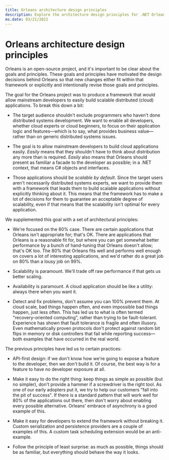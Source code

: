 ```yaml
---
title: Orleans architecture design principles
description: Explore the architecture design principles for .NET Orleans.
ms.date: 03/21/2022
---
```


# Orleans architecture design principles

Orleans is an open-source project, and it's important to be clear about the goals and principles. These goals and principles have motivated the design decisions behind Orleans so that new changes either fit within that framework or explicitly and intentionally revise those goals and principles.

The goal for the Orleans project was to produce a framework that would allow mainstream developers to easily build scalable distributed (cloud) applications. To break this down a bit:

* The target audience shouldn't exclude programmers who haven't done distributed systems development. We want to enable all developers, whether cloud experts or cloud beginners, to focus on their application logic and features&mdash;which is to say, what provides business value&mdash;rather than on generic distributed systems issues.

* The goal is to allow mainstream developers to build cloud applications easily. *Easily* means that they shouldn't have to think about distribution any more than is required. *Easily* also means that Orleans should present as familiar a facade to the developer as possible; in a .NET context, that means C# objects and interfaces.

* Those applications should be _scalable by default_. Since the target users aren't necessarily distributed systems experts, we want to provide them with a framework that leads them to build scalable applications without explicitly thinking about it. This means that the framework has to make a lot of decisions for them to guarantee an acceptable degree of scalability, even if that means that the scalability isn't optimal for every application.

We supplemented this goal with a set of architectural principles:

* We're focused on the 80% case. There are certain applications that Orleans isn't appropriate for; that's OK. There are applications that Orleans is a reasonable fit for, but where you can get somewhat better performance by a bunch of hand-tuning that Orleans doesn't allow; that's OK too. The 80% that Orleans fits well and performs well enough on covers a lot of interesting applications, and we'd rather do a great job on 80% than a lousy job on 99%.

* Scalability is paramount. We'll trade off raw performance if that gets us better scaling.

* Availability is paramount. A cloud application should be like a utility: always there when you want it.

* Detect and fix problems, don't assume you can 100% prevent them. At cloud scale, bad things happen often, and even impossible bad things happen, just less often. This has led us to what is often termed "recovery-oriented computing", rather than trying to be fault-tolerant. Experience has shown that fault tolerance is fragile and often illusory. Even mathematically proven protocols don't protect against random bit flips in memory or disk controllers that fail while reporting success&mdash;both examples that have occurred in the real world.

The previous principles have led us to certain practices:

* API-first design: if we don't know how we're going to expose a feature to the developer, then we don't build it. Of course, the best way is for a feature to have no developer exposure at all.

* Make it easy to do the right thing: keep things as simple as possible (but no simpler), don't provide a hammer if a screwdriver is the right tool. As one of our early adopters put it, we try to help our customers "fall into the pit of success". If there is a standard pattern that will work well for 80% of the applications out there, then don't worry about enabling every possible alternative. Orleans' embrace of asynchrony is a good example of this.

* Make it easy for developers to extend the framework without breaking it. Custom serialization and persistence providers are a couple of examples of this. A custom task scheduling extension would be an anti-example.

* Follow the principle of least surprise: as much as possible, things should be as familiar, but everything should behave the way it looks.
